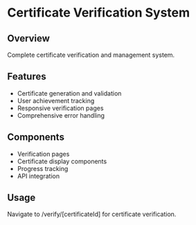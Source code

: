 # Certificate Verification System

## Overview
Complete certificate verification and management system.

## Features
- Certificate generation and validation
- User achievement tracking
- Responsive verification pages
- Comprehensive error handling

## Components
- Verification pages
- Certificate display components
- Progress tracking
- API integration

## Usage
Navigate to /verify/[certificateId] for certificate verification.

